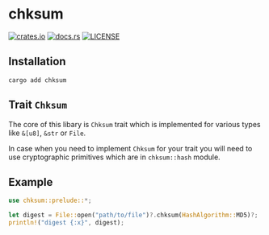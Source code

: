 # chksum

[![crates.io](https://img.shields.io/crates/v/chksum?style=flat-square "crates.io")](https://crates.io/crates/chksum)
[![docs.rs](https://img.shields.io/docsrs/chksum?style=flat-square "docs.rs")](https://docs.rs/chksum)
[![LICENSE](https://img.shields.io/github/license/ventaquil/chksum?style=flat-square "LICENSE")](https://github.com/ventaquil/chksum/blob/master/LICENSE)

## Installation

```shell
cargo add chksum
```

## Trait `Chksum`

The core of this libary is `Chksum` trait which is implemented for various types like `&[u8]`, `&str` or `File`.

In case when you need to implement `Chksum` for your trait you will need to use cryptographic primitives which are in `chksum::hash` module.

## Example

```rust
use chksum::prelude::*;

let digest = File::open("path/to/file")?.chksum(HashAlgorithm::MD5)?;
println!("digest {:x}", digest);
```
